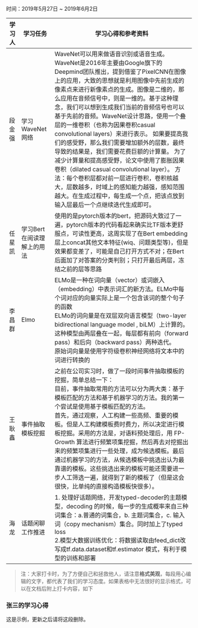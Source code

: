 时间：2019年5月27日 ~ 2019年6月2日

| 学习人  | 学习任务        | 学习心得和参考资料                                |
| ---- | ----------- | ---------------------------------------- |
| 段金强  | 学习WaveNet网络 | WaveNet可以用来做语音识别或语音生成。 WaveNet是2016年主要由Google旗下的Deepmind团队推出，提到借鉴了PixelCNN在图像上的应用，大致的思想就是利用图像中先前生成的像素点来进行新像素点的生成。图像是二维的，那么应用在音频信号中，则是一维的。基于这种理念，我们可以想到生成我们当前的音频信号也可以基于先前的音频。WaveNet设计思路，使用一个叠层的一维卷积（也称为因果卷积casual convolutional layers）来进行表示。 如果要提高我们的感受野，那么我们需要增加额外的层数，最终导致的结果是，我们需要花费巨额的计算量。 为了减少计算量和提高感受野，论文中使用了膨胀因果卷积（dilated casual convolutional layer）。 方法：每个卷积层都对前一层进行卷积，卷积核越大，层数越多，时域上的感知能力越强，感知范围越大。在生成过程中，每生成一个点，把该点放到输入层最后一个点继续迭代生成即可。 |
| 任星凯  | 学习Bert在阅读理解上的用法 | 使用的是pytorch版本的bert，把源码大致过了一遍，pytorch版本的代码看起来确实比TF版本更舒服点，可读性更高，这周实现了在Bert embedding层上concat其他文本特征(wiq、问题类型等)，但是效果都变差了，可能是自己打开方式不对；在Bert后面加了对答案的分类判别；只打开最后两层，冻结之前的层等思路 |
| 李昌群 | Elmo | ELMo是一种在词向量（vector）或词嵌入（embedding）中表示词汇的新方法。ELMo中每个词对应的向量实际上是一个包含该词的整个句子的函数<br />ELMo的词向量是在双层双向语言模型（two-layer bidirectional language model , biLM）上计算的。这种模型由两层叠在一起，每层都有前向（forward pass）和后向（backward pass）两种迭代。<br />原始词向量是使用字符级卷积神经网络将文本中的词进行转换的 |
| 王耿鑫 | 事件抽取模板挖掘 | 之前在公司实习时，做了一段时间事件抽取模板的挖掘，简单总结一下：<br />目前，事件抽取常用的方法可以分为两大类：基于模板匹配的方法和基于机器学习的方法。我的第一个尝试是使用基于模板匹配的方法。<br />首先，通过观察，人工构建一些高频、重要的模板。但是人工构建模板费时费力，所以决定进行模板挖掘。采用的方法是，对语料预处理后，用 FP-Growth 算法进行频繁项集挖掘，然后再去对挖掘出来的频繁项集进行一些处理，成为候选模板。最后通过机器学习的方法，从候选模板中挑选出认为最靠谱的模板。这些挑选出来的模板可能还需要进一步人工筛选一遍，就得到了新的模板了（但是这会很快，比单纯的直接构造模板快很多）。 |
|海龙|话题闲聊工作推进|1. 处理好话题网络，开发typed-decoder的主题模型，decoding 的时候，每一步的生成概率来自三种词集合：a.普通的词集合，b. 主题词集合，c. 输入词（copy mechanism）集合。同时加上了typed loss <br>2.模型大数据训练优化：将数据读取由feed_dict改写成tf.data.dataset和tf.estimator 模式，有利于模型的训练和部署 |

> 注：大家打卡时，为了方便自己和拯救他人，请注意**格式美观**，每段用心编辑的文字，都代表了我们的学习态度。如果表格中无法很好的显示格式，可以在文档后附上打卡内容，如下

### 张三的学习心得
这是示例，更新之后请将这段删除。
